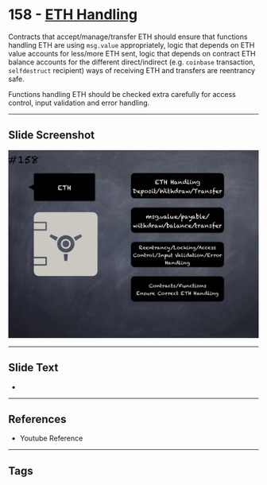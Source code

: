 # 158 - [ETH Handling](ETH%20Handling.md)
Contracts that accept/manage/transfer ETH should ensure that functions handling ETH are using `msg.value` appropriately, logic that depends on ETH value accounts for less/more ETH sent, logic that depends on contract ETH balance accounts for the different direct/indirect (e.g. `coinbase` transaction, `selfdestruct` recipient) ways of receiving ETH and transfers are reentrancy safe.

Functions handling ETH should be checked extra carefully for access control, input validation and error handling.
___
## Slide Screenshot
![0158.png](../../images/pitfalls_and_best_practices201/158.png)
___
## Slide Text
- 
___
## References
- Youtube Reference
___
## Tags